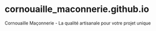 # cornouaille_maconnerie.github.io
Cornouaille Maçonnerie - La qualité artisanale pour votre projet unique
